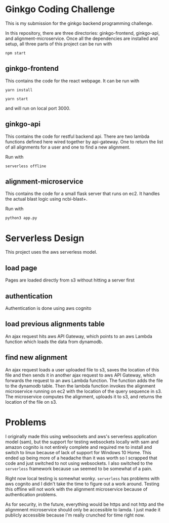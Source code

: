 # Ginkgo Coding Challenge

This is my submission for the ginkgo backend programming challenge.

In this repository, there are three directories: ginkgo-frontend, ginkgo-api, and alignment-microservice. Once all the dependencies are installed and setup, all three parts of this project can be run with

`npm start`

## ginkgo-frontend

This contains the code for the react webpage. It can be run with

`yarn install`

`yarn start`

and will run on local port 3000.

## ginkgo-api

This contains the code for restful backend api. There are two lambda functions defined here wired together by api-gateway. One to return the list of all alignments for a user and one to find a new alignment.

Run with

`serverless offline`

## alignment-microservice

This contains the code for a small flask server that runs on ec2. It handles the actual blast logic using ncbi-blast+.

Run with

`python3 app.py`

# Serverless Design

This project uses the aws serverless model.

## load page

Pages are loaded directly from s3 without hitting a server first

## authentication

Authentication is done using aws cognito

## load previous alignments table

An ajax request hits aws API Gateway, which points to an aws Lambda function which loads the data from dynamodb.

## find new alignment

An ajax request loads a user uploaded file to s3, saves the location of this file and then sends it in another ajax request to aws API Gateway, which forwards the request to an aws Lambda function. The function adds the file to the dynamodb table. Then the lambda function invokes the alignment microservice running on ec2 with the location of the query sequence in s3. The microservice computes the alignment, uploads it to s3, and returns the location of the file on s3.

# Problems

I originally made this using websockets and aws's serverless application model (sam), but the support for testing websockets locally with sam and amazon cognito is not entirely complete and required me to install and switch to linux because of lack of support for Windows 10 Home. This ended up being more of a headache than it was worth so I scrapped that code and just switched to not using websockets. I also switched to the `serverless` framework because `sam` seemed to be somewhat of a pain.

Right now local testing is somewhat wonky. `serverless` has problems with aws cognito and I didn't take the time to figure out a work around. Testing this offline will not work with the alignment microservice because of authentication problems.

As for security, in the future, everything would be https and not http and the alignmnent microservice should only be accessible to lamda. I just made it publicly accessible because I'm really crunched for time right now.
